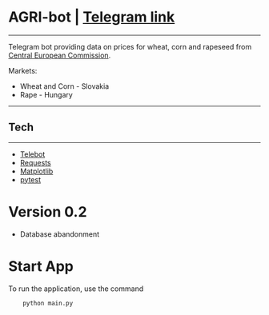 # AGRI-bot | [Telegram link](https://t.me/Lagro_bot)
___

Telegram bot providing data on prices for wheat, corn and rapeseed from
[Central European Commission](https://agridata.ec.europa.eu/extensions/DataPortal/home.html).

Markets:
- Wheat and Corn - Slovakia
- Rape - Hungary
___

## Tech
___
- [Telebot](https://pypi.org/project/pyTelegramBotAPI)
- [Requests](https://requests.readthedocs.io/en/latest/)
- [Matplotlib](https://matplotlib.org/)
- [pytest]()


# Version 0.2
- Database abandonment

# Start App

To run the application, use the command

```commandline
    python main.py
```
